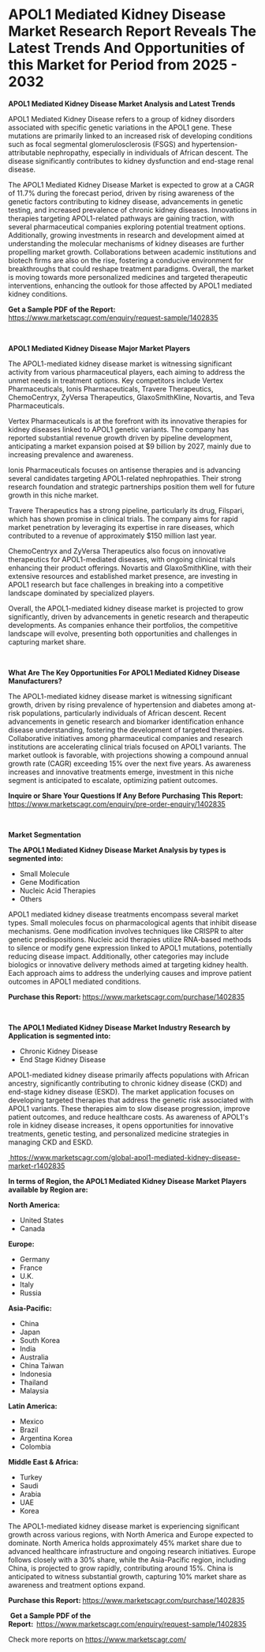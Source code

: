 <p><h1>APOL1 Mediated Kidney Disease Market Research Report Reveals The Latest Trends And Opportunities of this Market for Period from 2025 - 2032</h1></p><p><strong>APOL1 Mediated Kidney Disease Market Analysis and Latest Trends</strong></p>
<p><p>APOL1 Mediated Kidney Disease refers to a group of kidney disorders associated with specific genetic variations in the APOL1 gene. These mutations are primarily linked to an increased risk of developing conditions such as focal segmental glomerulosclerosis (FSGS) and hypertension-attributable nephropathy, especially in individuals of African descent. The disease significantly contributes to kidney dysfunction and end-stage renal disease.</p><p>The APOL1 Mediated Kidney Disease Market is expected to grow at a CAGR of 11.7% during the forecast period, driven by rising awareness of the genetic factors contributing to kidney disease, advancements in genetic testing, and increased prevalence of chronic kidney diseases. Innovations in therapies targeting APOL1-related pathways are gaining traction, with several pharmaceutical companies exploring potential treatment options. Additionally, growing investments in research and development aimed at understanding the molecular mechanisms of kidney diseases are further propelling market growth. Collaborations between academic institutions and biotech firms are also on the rise, fostering a conducive environment for breakthroughs that could reshape treatment paradigms. Overall, the market is moving towards more personalized medicines and targeted therapeutic interventions, enhancing the outlook for those affected by APOL1 mediated kidney conditions.</p></p>
<p><strong>Get a Sample PDF of the Report:&nbsp;</strong> <a href="https://www.marketscagr.com/enquiry/request-sample/1402835?utm_campaign=3135&utm_medium=2&utm_source=Github&utm_content=ia&utm_term=28032025&utm_id=apol1-mediated-kidney-disease">https://www.marketscagr.com/enquiry/request-sample/1402835</a></p>
<p>&nbsp;</p>
<p><strong>APOL1 Mediated Kidney Disease Major Market Players</strong></p>
<p><p>The APOL1-mediated kidney disease market is witnessing significant activity from various pharmaceutical players, each aiming to address the unmet needs in treatment options. Key competitors include Vertex Pharmaceuticals, Ionis Pharmaceuticals, Travere Therapeutics, ChemoCentryx, ZyVersa Therapeutics, GlaxoSmithKline, Novartis, and Teva Pharmaceuticals.</p><p>Vertex Pharmaceuticals is at the forefront with its innovative therapies for kidney diseases linked to APOL1 genetic variants. The company has reported substantial revenue growth driven by pipeline development, anticipating a market expansion poised at $9 billion by 2027, mainly due to increasing prevalence and awareness.</p><p>Ionis Pharmaceuticals focuses on antisense therapies and is advancing several candidates targeting APOL1-related nephropathies. Their strong research foundation and strategic partnerships position them well for future growth in this niche market.</p><p>Travere Therapeutics has a strong pipeline, particularly its drug, Filspari, which has shown promise in clinical trials. The company aims for rapid market penetration by leveraging its expertise in rare diseases, which contributed to a revenue of approximately $150 million last year.</p><p>ChemoCentryx and ZyVersa Therapeutics also focus on innovative therapeutics for APOL1-mediated diseases, with ongoing clinical trials enhancing their product offerings. Novartis and GlaxoSmithKline, with their extensive resources and established market presence, are investing in APOL1 research but face challenges in breaking into a competitive landscape dominated by specialized players.</p><p>Overall, the APOL1-mediated kidney disease market is projected to grow significantly, driven by advancements in genetic research and therapeutic developments. As companies enhance their portfolios, the competitive landscape will evolve, presenting both opportunities and challenges in capturing market share.</p></p>
<p>&nbsp;</p>
<p><strong>What Are The Key Opportunities For APOL1 Mediated Kidney Disease Manufacturers?</strong></p>
<p><p>The APOL1-mediated kidney disease market is witnessing significant growth, driven by rising prevalence of hypertension and diabetes among at-risk populations, particularly individuals of African descent. Recent advancements in genetic research and biomarker identification enhance disease understanding, fostering the development of targeted therapies. Collaborative initiatives among pharmaceutical companies and research institutions are accelerating clinical trials focused on APOL1 variants. The market outlook is favorable, with projections showing a compound annual growth rate (CAGR) exceeding 15% over the next five years. As awareness increases and innovative treatments emerge, investment in this niche segment is anticipated to escalate, optimizing patient outcomes.</p></p>
<p><strong>Inquire or Share Your Questions If Any Before Purchasing This Report:</strong> <a href="https://www.marketscagr.com/enquiry/pre-order-enquiry/1402835?utm_campaign=3135&utm_medium=2&utm_source=Github&utm_content=ia&utm_term=28032025&utm_id=apol1-mediated-kidney-disease">https://www.marketscagr.com/enquiry/pre-order-enquiry/1402835</a></p>
<p>&nbsp;</p>
<p><strong>Market Segmentation</strong></p>
<p><strong>The APOL1 Mediated Kidney Disease Market Analysis by types is segmented into:</strong></p>
<p><ul><li>Small Molecule</li><li>Gene Modification</li><li>Nucleic Acid Therapies</li><li>Others</li></ul></p>
<p><p>APOL1 mediated kidney disease treatments encompass several market types. Small molecules focus on pharmacological agents that inhibit disease mechanisms. Gene modification involves techniques like CRISPR to alter genetic predispositions. Nucleic acid therapies utilize RNA-based methods to silence or modify gene expression linked to APOL1 mutations, potentially reducing disease impact. Additionally, other categories may include biologics or innovative delivery methods aimed at targeting kidney health. Each approach aims to address the underlying causes and improve patient outcomes in APOL1 mediated conditions.</p></p>
<p><strong>Purchase this Report:&nbsp;</strong><a href="https://www.marketscagr.com/purchase/1402835?utm_campaign=3135&utm_medium=2&utm_source=Github&utm_content=ia&utm_term=28032025&utm_id=apol1-mediated-kidney-disease">https://www.marketscagr.com/purchase/1402835</a></p>
<p>&nbsp;</p>
<p><strong>The APOL1 Mediated Kidney Disease Market Industry Research by Application is segmented into:</strong></p>
<p><ul><li>Chronic Kidney Disease</li><li>End Stage Kidney Disease</li></ul></p>
<p><p>APOL1-mediated kidney disease primarily affects populations with African ancestry, significantly contributing to chronic kidney disease (CKD) and end-stage kidney disease (ESKD). The market application focuses on developing targeted therapies that address the genetic risk associated with APOL1 variants. These therapies aim to slow disease progression, improve patient outcomes, and reduce healthcare costs. As awareness of APOL1's role in kidney disease increases, it opens opportunities for innovative treatments, genetic testing, and personalized medicine strategies in managing CKD and ESKD.</p></p>
<p><a href="https://www.marketscagr.com/global-apol1-mediated-kidney-disease-market-r1402835?utm_campaign=3135&utm_medium=2&utm_source=Github&utm_content=ia&utm_term=28032025&utm_id=apol1-mediated-kidney-disease">&nbsp;https://www.marketscagr.com/global-apol1-mediated-kidney-disease-market-r1402835</a></p>
<p><strong>In terms of Region, the APOL1 Mediated Kidney Disease Market Players available by Region are:</strong></p>
<p>
    <p> <strong> North America: </strong>
        <ul>
            <li>United States</li>
            <li>Canada</li>
        </ul>
        </p> 
    <p> <strong> Europe: </strong>
        <ul>
            <li>Germany</li>
            <li>France</li>
            <li>U.K.</li>
            <li>Italy</li>
            <li>Russia</li>
        </ul>
        </p> 
    <p> <strong> Asia-Pacific: </strong>
        <ul>
            <li>China</li>
            <li>Japan</li>
            <li>South Korea</li>
            <li>India</li>
            <li>Australia</li>
            <li>China Taiwan</li>
            <li>Indonesia</li>
            <li>Thailand</li>
            <li>Malaysia</li>
        </ul>
        </p> 
    <p> <strong> Latin America: </strong>
        <ul>
            <li>Mexico</li>
            <li>Brazil</li>
            <li>Argentina Korea</li>
            <li>Colombia</li>
        </ul>
        </p> 
    <p> <strong> Middle East & Africa: </strong>
        <ul>
            <li>Turkey</li>
            <li>Saudi</li>
            <li>Arabia</li>
            <li>UAE</li>
            <li>Korea</li>
        </ul>
    </p>
    </p>
<p><p>The APOL1-mediated kidney disease market is experiencing significant growth across various regions, with North America and Europe expected to dominate. North America holds approximately 45% market share due to advanced healthcare infrastructure and ongoing research initiatives. Europe follows closely with a 30% share, while the Asia-Pacific region, including China, is projected to grow rapidly, contributing around 15%. China is anticipated to witness substantial growth, capturing 10% market share as awareness and treatment options expand.</p></p>
<p><strong>Purchase this Report: </strong><a href="https://www.marketscagr.com/purchase/1402835?utm_campaign=3135&utm_medium=2&utm_source=Github&utm_content=ia&utm_term=28032025&utm_id=apol1-mediated-kidney-disease">https://www.marketscagr.com/purchase/1402835</a></p>
<p>&nbsp;<strong>Get a Sample PDF of the Report:&nbsp;&nbsp;</strong><a href="https://www.marketscagr.com/enquiry/request-sample/1402835?utm_campaign=3135&utm_medium=2&utm_source=Github&utm_content=ia&utm_term=28032025&utm_id=apol1-mediated-kidney-disease">https://www.marketscagr.com/enquiry/request-sample/1402835</a></p>
<p><strong></strong></p>
<p>Check more reports on <a href="https://www.marketscagr.com/?utm_campaign=3135&utm_medium=2&utm_source=Github&utm_content=ia&utm_term=28032025&utm_id=apol1-mediated-kidney-disease">https://www.marketscagr.com/</a></p>